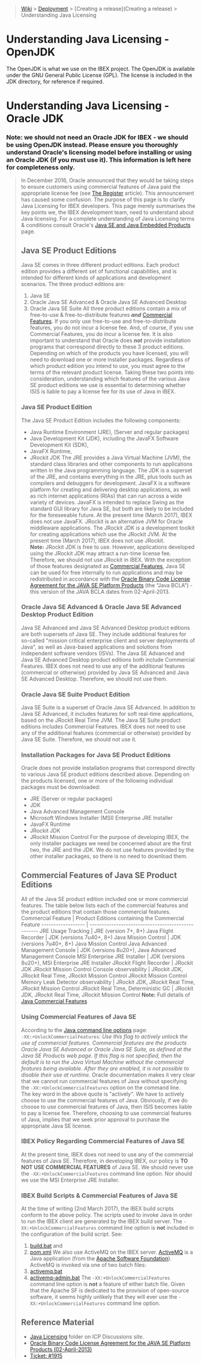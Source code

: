 > [Wiki](Home) > [Deployment](Deployment) > [Creating a release](Creating a release) > Understanding Java Licensing

# Understanding Java Licensing - OpenJDK

The OpenJDK is what we use on the IBEX project. The OpenJDK is available under the GNU General Public License (GPL). The license is included in the JDK directory, for reference if required.

# Understanding Java Licensing - Oracle JDK

### **Note: we should not need an Oracle JDK for IBEX - we should be using OpenJDK instead. Please ensure you thoroughly understand Oracle's licensing model before installing or using an Oracle JDK (if you must use it). This information is left here for completeness only.**

> In December 2016, Oracle announced that they would be taking steps to ensure customers using commercial features of Java paid the appropriate license fee (see [The Register](http://www.theregister.co.uk/2016/12/16/oracle_targets_java_users_non_compliance/) article).  This announcement has caused some confusion.  The purpose of this page is to clarify Java Licensing for IBEX developers.
> This page merely summarises the key points we, the IBEX development team, need to understand about Java licensing.  For a complete understanding of Java Licensing terms & conditions consult Oracle's [Java SE and Java Embedded Products](http://www.oracle.com/technetwork/java/javase/terms/products/index.html) page.
> ## Java SE Product Editions
> Java SE comes in three different product editions. Each product edition provides a different set of functional capabilities, and is intended for different kinds of applications and development scenarios.  The three product editions are:
> 1. Java SE
> 1. Oracle Java SE Advanced & Oracle Java SE Advanced Desktop
> 1. Oracle Java SE Suite
> All three product editions contain a mix of free-to-use & free-to-distribute features _**and**_ [Commercial Features](#features).  If you only use free-to-use and free-to-distribute features, you do not incur a license fee.  And, of course, if you use Commercial Features, you do incur a license fee.
> It is also important to understand that Oracle does _**not**_ provide installation programs that correspond directly to these 3 product editions. Depending on which of the products you have licensed, you will need to download one or more installer packages.  Regardless of which product edition you intend to use, you must agree to the terms of the relevant product license.
> Taking these two points into consideration, understanding which features of the various Java SE product editions we use is essential to determining whether ISIS is liable to pay a license fee for its use of Java in IBEX.
> ### Java SE Product Edition
> The Java SE Product Edition includes the following components:
> * Java Runtime Environment (JRE), (Server and regular packages)
> * Java Development Kit (JDK), including the JavaFX Software Development Kit (SDK),
> * JavaFX Runtime,
> * JRockit JDK
> The JRE provides a Java Virtual Machine (JVM), the standard class libraries and other components to run applications written in the Java programming language.  The JDK is a superset of the JRE, and contains everything in the JRE, plus tools such as compilers and debuggers for development.
> JavaFX is a software platform for creating and delivering desktop applications, as well as rich internet applications (RIAs) that can run across a wide variety of devices. JavaFX is intended to replace Swing as the standard GUI library for Java SE, but both are likely to be included for the foreseeable future.  At the present time (March 2017), IBEX does not use JavaFX.
> JRockit is an alternative JVM for Oracle middleware applications.  The JRockit JDK is a development toolkit for creating applications which use the JRockit JVM.  At the present time (March 2017), IBEX does not use JRockit.<br>
> **Note:** JRockit JDK is free to use.  However, applications developed using the JRockit JDK may attract a run-time license fee.  Therefore, we should not use JRockit in IBEX.
> With the exception of those features designated as [Commercial Features](#features), Java SE can be used for free internally to run applications and may be redistributed in accordance with the [Oracle Binary Code License Agreement for the JAVA SE Platform Products](http://www.oracle.com/technetwork/java/javase/documentation/otn-bcl-02april2013-1966219.pdf) (the “Java BCLA”) - this version of the JAVA BCLA dates from 02-April-2013.
> ### Oracle Java SE Advanced & Oracle Java SE Advanced Desktop Product Edition
> Java SE Advanced and Java SE Advanced Desktop product editions are both supersets of Java SE.  They include  additional features for so-called "mission critical enterprise client and server deployments of Java", as well as Java-based applications and solutions from independent software vendors (ISVs).
> The Java SE Advanced and Java SE Advanced Desktop product editions both include Commercial Features.  IBEX does not need to use any of the additional features (commercial or otherwise) provided by Java SE Advanced and Java SE Advanced Desktop.  Therefore, we should not use them.
> ### Oracle Java SE Suite Product Edition
> Java SE Suite is a superset of Oracle Java SE Advanced.  In addition to Java SE Advanced, it includes features for soft real-time applications, based on the JRockit Real Time JVM.
> The Java SE Suite product editions includes Commercial Features.  IBEX does not need to use any of the additional features (commercial or otherwise) provided by Java SE Suite.  Therefore, we should not use it.
> ### Installation Packages for Java SE Product Editions
> Oracle does not provide installation programs that correspond directly to various Java SE product editions described above. Depending on the products licensed, one or more of the following individual packages must be downloaded:
> * JRE (Server or regular packages)
> * JDK
> * Java Advanced Management Console
> * Microsoft Windows Installer (MSI) Enterprise JRE Installer
> * JavaFX Runtime
> * JRockit JDK
> * JRockit Mission Control
> For the purpose of developing IBEX, the only installer packages we need be concerned about are the first two, the JRE and the JDK.  We do not use features provided by the other installer packages, so there is no need to download them.
> <a name="features"></a>
> ## Commercial Features of Java SE Product Editions
> All of the Java SE product edition included one or more commercial features.  The table below lists each of the commercial features and the product editions that contain those commercial features.
> Commercial Feature | Product Editions containing the Commercial Feature 
> ------------------ | -------------------------------------------------- 
> JRE Usage Tracking | JRE (version 7+, 8+)
> Java Flight Recorder | JDK (versions 7u40+, 8+)
> Java Mission Control | JDK (versions 7u40+, 8+) Java Mission Control
> Java Advanced Management Console | JDK (versions 8u20+), Java Advanced Management Console
> MSI Enterprise JRE Installer | JDK (versions 8u20+), MSI Enterprise JRE Installer
> JRockit Flight Recorder | JRockit JDK 
> JRockit Mission Control Console observability | JRockit JDK, JRockit Real Time, JRockit Mission Control
> JRockit Mission Control Memory Leak Detector observability | JRockit JDK, JRockit Real Time, JRockit Mission Control 
> JRockit Real Time, Deterministic GC | JRockit JDK, JRockit Real Time, JRockit Mission Control 
> **Note:** Full details of [Java Commercial Features](http://www.oracle.com/technetwork/java/javase/terms/products/index.html)
> ### Using Commercial Features of Java SE
> According to the [Java command line options](http://docs.oracle.com/javase/7/docs/technotes/tools/windows/java.html) page:  <br> 
> ``-XX:+UnlockCommercialFeatures``: _Use this flag to actively unlock the use of commercial features. Commercial features are the products Oracle Java SE Advanced or Oracle Java SE Suite, as defined at the Java SE Products web page.  If this flag is not specified, then the default is to run the Java Virtual Machine without the commercial features being available. After they are enabled, it is not possible to disable their use at runtime._
> Oracle documentation makes it very clear that we cannot run commercial features of Java without specifying 
> the ``-XX:+UnlockCommercialFeatures`` option on the command line.  
> The key word in the above quote is "actively".  We have to actively choose to use the commercial features of Java.  Obviously, if we do choose to use commercial features of Java, then ISIS becomes liable to pay a license fee.  Therefore, choosing to use commercial features of Java, implies that we seek prior approval to purchase the appropriate Java SE license.
> ### IBEX Policy Regarding Commercial Features of Java SE 
> At the present time, IBEX does not need to use any of the commercial features of Java SE.  Therefore, in developing IBEX, our policy is **TO NOT USE COMMERCIAL FEATURES** of Java SE.  We should never use the ``-XX:+UnlockCommercialFeatures`` command line option.  Nor should we use the MSI Enterprise JRE Installer.
> ### IBEX Build Scripts & Commercial Features of Java SE
> At the time of writing (2nd March 2017), the IBEX build scripts conform to the above policy.  The scripts used to invoke Java in order to run the IBEX client are generated by the IBEX build server.  The ``-XX:+UnlockCommercialFeatures`` command line option is **not** included in the configuration of the build script.  See:
> 1. [build.bat](https://github.com/ISISComputingGroup/ibex_gui/blob/master/build/build.bat) and
> 1. [pom.xml](https://github.com/ISISComputingGroup/ibex_gui/blob/master/base/uk.ac.stfc.isis.ibex.client.tycho.parent/pom.xml)
> We also use ActiveMQ on the IBEX server.  [ActiveMQ](http://activemq.apache.org/) is a Java application (from the [Apache Software Foundation](http://www.apache.org/)).  ActiveMQ is invoked via one of two batch files:
> 1. [activemq.bat](https://github.com/ISISComputingGroup/EPICS-ActiveMQ/blob/master/bin/activemq.bat)
> 1. [activemq-admin.bat](https://github.com/ISISComputingGroup/EPICS-ActiveMQ/blob/master/bin/activemq-admin.bat)
> The ``-XX:+UnlockCommercialFeatures`` command line option is **not** a feature of either batch file. Given that the Apache SF is dedicated to the provision of open-source software, it seems highly unlikely that they will ever use 
> the ``-XX:+UnlockCommercialFeatures`` command line option.
> ## Reference Material
> * [Java Licensing](http://www.facilities.rl.ac.uk/isis/computing/ICPdiscussions/Forms/AllItems.aspx?RootFolder=%2Fisis%2Fcomputing%2FICPdiscussions%2FJava%20Licensing&FolderCTID=0x01200027AD8F05966A2748B3B04C98BB5B442B&View={F2C33C51-70E6-4343-B937-2C59A2568306}) folder on ICP Discussions site.
> * [Oracle Binary Code License Agreement for the JAVA SE Platform Products (02-April-2013)](http://www.oracle.com/technetwork/java/javase/documentation/otn-bcl-02april2013-1966219.pdf)
> * [Ticket: #1915](https://github.com/ISISComputingGroup/IBEX/issues/1915)